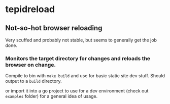 # tepidreload

## Not-so-hot browser reloading

Very scuffed and probably not stable, but seems to generally get the job done.

### Monitors the target directory for changes and reloads the browser on change. 

Compile to bin with `make build` and use for basic static site dev stuff. Should output to a `build` directory.

or import it into a go project to use for a dev environment (check out `examples` folder) for a general idea of usage.